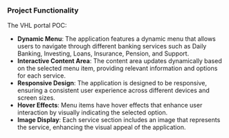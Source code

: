 ### Project Functionality

The VHL portal POC:

- **Dynamic Menu**: The application features a dynamic menu that allows users to navigate through different banking services such as Daily Banking, Investing, Loans, Insurance, Pension, and Support.
- **Interactive Content Area**: The content area updates dynamically based on the selected menu item, providing relevant information and options for each service.
- **Responsive Design**: The application is designed to be responsive, ensuring a consistent user experience across different devices and screen sizes.
- **Hover Effects**: Menu items have hover effects that enhance user interaction by visually indicating the selected option.
- **Image Display**: Each service section includes an image that represents the service, enhancing the visual appeal of the application. 